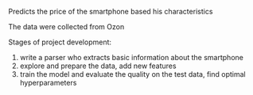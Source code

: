 Predicts the price of the smartphone based his characteristics

The data were collected from Ozon

Stages of project development:
1. write a parser who extracts basic information about the smartphone
2. explore and prepare the data, add new features
3. train the model and evaluate the quality on the test data, find optimal hyperparameters
 
